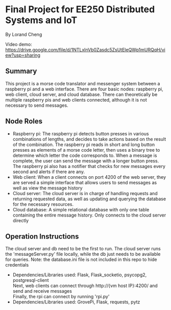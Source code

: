 # Final Project for EE250 Distributed Systems and IoT
By Lorand Cheng

Video demo: https://drive.google.com/file/d/1NTLxlnVb0Zasdc5ZsUtEleQWp1mURQqH/view?usp=sharing
## Summary
This project is a morse code translator and messenger system between a raspberry pi and a web interface. There are four basic nodes: raspberry pi, web client, cloud server, and cloud database. There can theoretically be multiple raspberry pis and web clients connected, although it is not necessary to send messages.

## Node Roles
- Raspberry pi: The raspberry pi detects button presses in various combinations of lengths, and decides to take actions based on the result of the combination. The raspberry pi reads in short and long button presses as elements of a morse code letter, then uses a binary tree to determine which letter the code corresponds to. When a message is complete, the user can send the message with a longer button press. The raspberry pi also has a notifier that checks for new messages every second and alerts if there are any.
- Web client: When a client connects on port 4200 of the web server, they are served a simple interface that allows users to send messages as well as view the message history
- Cloud server: The cloud server is in charge of handling requests and returning requested data, as well as updating and querying the database for the necessary resources.
- Cloud database: A simple relational database with only one table containing the entire message history. Only connects to the cloud server directly

## Operation Instructions
The cloud server and db need to be the first to run. The cloud server runs the 'messageServer.py' file locally, while the db just needs to be available for queries. Note: the database.ini file is not included in this repo to hide credentials
- Dependencies/Libraries used: Flask, Flask_socketio, psycopg2, postgresql-client<br>
Next, web clients can connect through http://{vm host IP}:4200/ and send and receive messages<br>
Finally, the rpi can connect by running 'rpi.py'<br>
- Dependencies/Libraries used: GrovePi, Flask, requests, pytz
